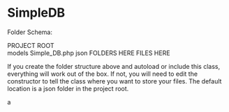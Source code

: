 SimpleDB
========

Folder Schema:

PROJECT ROOT<br />
    models
        Simple_DB.php
    json
        FOLDERS HERE
            FILES HERE
    
If you create the folder structure above and autoload or include this class, everything will work out of the box. 
If not, you will need to edit the constructor to tell the class where you want to store your files. The default 
location is a json folder in the project root.

a
